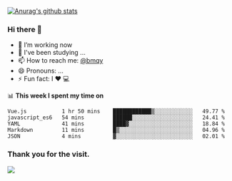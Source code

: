 [![Anurag's github stats](https://github-readme-stats.vercel.app/api?username=bmqy)](https://github.com/anuraghazra/github-readme-stats)
### Hi there 👋
- 🔭 I’m working now
- 🌱 I've been studying ...
- 📫 How to reach me: [@bmqy](https://t.me/bmqytg)
- 😄 Pronouns: ...
- ⚡ Fun fact:  I ❤️ 💻

📊 **This week I spent my time on**
<!--START_SECTION:waka-->
```text
Vue.js           1 hr 50 mins    ████████████▒░░░░░░░░░░░░   49.77 % 
javascript_es6   54 mins         ██████░░░░░░░░░░░░░░░░░░░   24.41 % 
YAML             41 mins         ████▓░░░░░░░░░░░░░░░░░░░░   18.84 % 
Markdown         11 mins         █▒░░░░░░░░░░░░░░░░░░░░░░░   04.96 % 
JSON             4 mins          ▓░░░░░░░░░░░░░░░░░░░░░░░░   02.01 % 
```
<!--END_SECTION:waka-->

### Thank you for the visit.
![](http://profile-counter.glitch.me/bmqy/count.svg)
